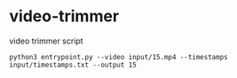 # video-trimmer
video trimmer script

```shell
python3 entrypoint.py --video input/15.mp4 --timestamps input/timestamps.txt --output 15
```
